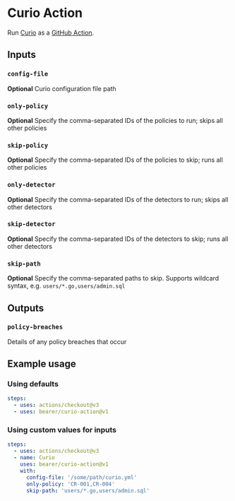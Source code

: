 # Curio Action

Run [Curio](https://curio.sh/) as a [GitHub Action](https://github.com/features/actions).

## Inputs

### `config-file`

**Optional** Curio configuration file path

### `only-policy`

**Optional** Specify the comma-separated IDs of the policies to run; skips all other policies

### `skip-policy`

**Optional** Specify the comma-separated IDs of the policies to skip; runs all other policies

### `only-detector`

**Optional** Specify the comma-separated IDs of the detectors to run; skips all other detectors

### `skip-detector`

**Optional** Specify the comma-separated IDs of the detectors to skip; runs all other detectors

### `skip-path`

**Optional** Specify the comma-separated paths to skip. Supports wildcard syntax, e.g. `users/*.go,users/admin.sql`

## Outputs

### `policy-breaches`

Details of any policy breaches that occur

## Example usage

### Using defaults

``` yaml
steps:
  - uses: actions/checkout@v3
  - uses: bearer/curio-action@v1
```

### Using custom values for inputs

``` yaml
steps:
  - uses: actions/checkout@v3
  - name: Curio
    uses: bearer/curio-action@v1
    with:
      config-file: '/some/path/curio.yml'
      only-policy: 'CR-001,CR-004'
      skip-path: 'users/*.go,users/admin.sql'
```
